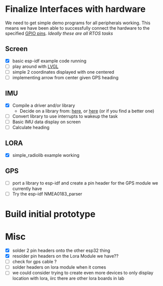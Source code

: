 # Finalize Interfaces with hardware
We need to get simple demo programs for all peripherals working. This means we have been able to successfully connect the hardware to the specified [GPIO pins](hardware_artifacts/esp32_pinout.jpg). *Ideally these are all RTOS tasks*

## Screen
- [x] basic esp-idf example code running
- [ ] play around with [LVGL](https://docs.lvgl.io/master/intro/introduction.html)
- [ ] simple 2 coordinates displayed with one centered
- [ ] implementing arrow from center given GPS heading

## IMU
- [x] Compile a driver and/or library
    - Decide on a library from: [here](https://github.com/hideakitai/MPU9250), or [here](https://git.sr.ht/~truita/esp-mpu9250/tree) (or if you find a better one)
- [ ] Convert library to use interrupts to wakeup the task
- [ ] Basic IMU data display on screen
- [ ] Calculate heading

## LORA
- [x] simple_radiolib example working

## GPS
- [ ] port a library to esp-idf and create a pin header for the GPS module we currently have
- [ ] Try the esp-idf NMEA0183_parser

# Build initial prototype 

# Misc
- [x] solder 2 pin headers onto the other esp32 thing
- [x] resolder pin headers on the Lora Module we have??
- [ ] check for gps cable ?
- [ ] solder headers on lora module when it comes
- [ ] we could consider trying to create even more devices to only display location with lora, iirc there are other lora boards in lab
